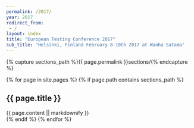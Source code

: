 ```yaml
---
permalink: /2017/
year: 2017
redirect_from:
 - /
layout: index
title: "European Testing Conference 2017"
sub_title: "Helsinki, Finland February 8-10th 2017 at Wanha Satama"
---
```


{% capture sections_path %}{{ page.permalink }}sections/{% endcapture %}

{% for page in site.pages %}
{% if page.path contains sections_path %}
<section id="{{ page.about }}"  class="col-md-12 main-content text-center {% if page.class
                              %}{{ page.class }}{% endif %}"
>
    <!-- Hotjar Tracking Code for europeantestingconference.eu -->
    <script>
        (function(h,o,t,j,a,r){
            h.hj=h.hj||function(){(h.hj.q=h.hj.q||[]).push(arguments)};
            h._hjSettings={hjid:322653,hjsv:5};
            a=o.getElementsByTagName('head')[0];
            r=o.createElement('script');r.async=1;
            r.src=t+h._hjSettings.hjid+j+h._hjSettings.hjsv;
            a.appendChild(r);
        })(window,document,'//static.hotjar.com/c/hotjar-','.js?sv=');
    </script>
    <h2>{{ page.title }}</h2>
  {{ page.content || markdownify }}
</section>
{% endif %}
{% endfor %}
